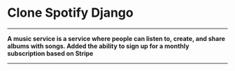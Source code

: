 # Clone Spotify Django

---

**A music service is a service where people can 
listen to, create, and share albums with songs.
Added the ability to sign up for a monthly
subscription based on Stripe**

---